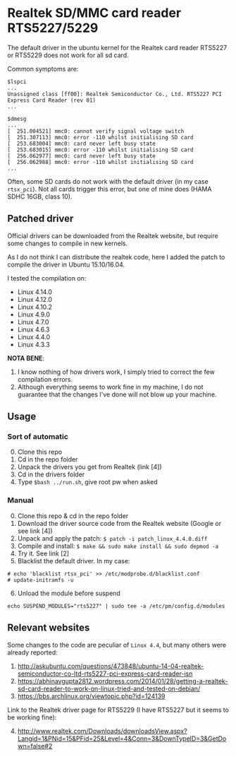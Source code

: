 # Realtek SD/MMC card reader RTS5227/5229
The default driver in the ubuntu kernel for the Realtek card reader RTS5227 or RTS5229
does not work for all sd card.

Common symptoms are:

```
$lspci
...
Unassigned class [ff00]: Realtek Semiconductor Co., Ltd. RTS5227 PCI Express Card Reader (rev 01)
...

$dmesg
...
[  251.004521] mmc0: cannot verify signal voltage switch
[  251.307113] mmc0: error -110 whilst initialising SD card
[  253.683004] mmc0: card never left busy state
[  253.683015] mmc0: error -110 whilst initialising SD card
[  256.062977] mmc0: card never left busy state
[  256.062988] mmc0: error -110 whilst initialising SD card
...
```
Often, some SD cards do not work with the default driver (in my case ``rtsx_pci``).
Not all cards trigger this error, but one of mine does (HAMA SDHC 16GB, class 10).

## Patched driver

Official drivers can be downloaded from the Realtek website,
but require some changes to compile in new kernels.

As I do not think I can distribute the realtek code,
here I added the patch to compile the driver in Ubuntu 15.10/16.04.

I tested the compilation on:

* Linux 4.14.0 
* Linux 4.12.0 
* Linux 4.10.2
* Linux 4.9.0
* Linux 4.7.0
* Linux 4.6.3
* Linux 4.4.0
* Linux 4.3.3



**NOTA BENE**:

1.  I know nothing of how drivers work, I simply tried to correct the few compilation errors.
2. Although everything seems to work  fine in my machine, I do not guarantee that the changes I've done will not blow up your machine.

## Usage

### Sort of automatic

0. Clone this repo
1. Cd in the repo folder
2. Unpack the drivers you get from Realtek (link [4])
3. Cd in the drivers folder
4. Type ``$bash ../run.sh``, give root pw when asked


### Manual

0. Clone this repo & cd in the repo folder
1. Download the driver source code from the Realtek website  (Google or see link [4])
2. Unpack and apply the patch: ``$ patch -i patch_linux_4.4.0.diff``
3. Compile and install: ``$ make && sudo make install && sudo depmod -a``
4. Try it. See link [2]
5. Blacklist the default driver. In my case:
```
# echo 'blacklist rtsx_pci' >> /etc/modprobe.d/blacklist.conf
# update-initramfs -u
```
6. Unload the module before suspend
```
echo SUSPEND_MODULES="rts5227" | sudo tee -a /etc/pm/config.d/modules
```

## Relevant websites
Some changes to the code are peculiar of ``Linux 4.4``, but many others were already reported:

1. http://askubuntu.com/questions/473848/ubuntu-14-04-realtek-semiconductor-co-ltd-rts5227-pci-express-card-reader-isn
2. https://abhinavgupta2812.wordpress.com/2014/01/28/getting-a-realtek-sd-card-reader-to-work-on-linux-tried-and-tested-on-debian/
3. https://bbs.archlinux.org/viewtopic.php?id=124139

Link to the Realtek driver page for RTS5229 (I have RTS5227 but it seems to be working fine):

4. http://www.realtek.com/Downloads/downloadsView.aspx?Langid=1&PNid=15&PFid=25&Level=4&Conn=3&DownTypeID=3&GetDown=false#2
